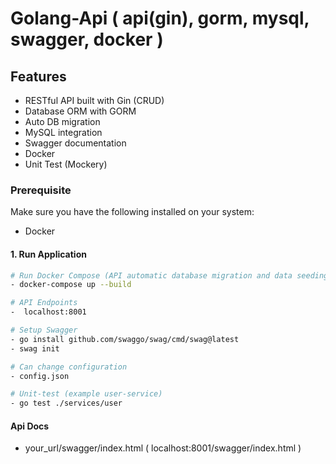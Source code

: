 # Golang-Api ( api(gin), gorm, mysql, swagger, docker )


## Features
- RESTful API built with Gin (CRUD)
- Database ORM with GORM
- Auto DB migration
- MySQL integration
- Swagger documentation
- Docker
- Unit Test (Mockery)
  
### Prerequisite
Make sure you have the following installed on your system:
- Docker


#### 1. Run Application
```bash
# Run Docker Compose (API automatic database migration and data seeding)
- docker-compose up --build

# API Endpoints
-  localhost:8001

# Setup Swagger
- go install github.com/swaggo/swag/cmd/swag@latest
- swag init

# Can change configuration
- config.json

# Unit-test (example user-service)
- go test ./services/user
```

####  Api Docs
- your_url/swagger/index.html ( localhost:8001/swagger/index.html )
